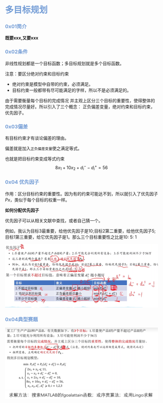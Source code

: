 # <font color = "#749DD6">多目标规划</font>

### <font color = "#749DD6">0x01简介</font>

**既要xxx,又要xxx**

### <font color = "#749DD6">0x02条件</font>

非线性规划都是一个目标函数；多目标规划就是多个目标函数。

注意：要区分绝对约束和目标约束

*  绝对约束是模型中自带的约束，必须满足。
* 目标约束一般都带有尽可能满足的字样，所以不是必须满足的。



由于需要衡量每个目标的完成情况 并主观上区分三个目标的重要性，使得整体的完成情况尽量好。所以引入了三个概念： 正负偏差变量，绝对约束和目标约束，优先因子。

### <font color = "#749DD6">0x03偏差</font>

有目标约束才有谈论偏差的理由。

偏差就是加入`正负偏差变量`使之满足等式。

也就是把目标约束变成等式约束
$$
8 x_{1}+10 x_{2}+d_{i}^{-}-d_{i}^{+}=56
$$

### <font color = "#749DD6">0x04 优先因子</font>

作用：区分目标约束的重要性。因为有的约束可能达不到，所以就引入了优先因子$Px$，类似于每个目标的权重一样。

**如何分配优先因子**

优先因子可以从相关文献中查找，或者自己猜一个。

例如，我认为目标3最重要，给他优先因子是10;目标2第二重要，给他优先因子5;目标1第三重要，给它优先因子是1。那么三个目标重要性之比是10: 5: 1

<img src="./pictures/image-20220707111359097.png">



### <font color = "#749DD6">0x04典型赛题</font>

<img src="./pictures/image-20220707111814728.png">

 

<img src="./pictures/image-20220707112602572.png">
